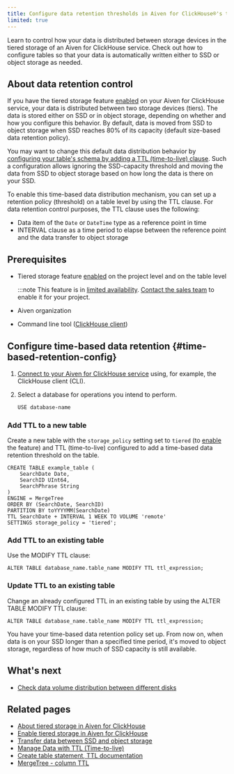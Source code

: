```yaml
---
title: Configure data retention thresholds in Aiven for ClickHouse®'s tiered storage
limited: true
---
```


Learn to control how your data is distributed between storage devices in the tiered storage of an Aiven for ClickHouse service. Check out how to configure tables so that your data is automatically written either to SSD or object storage as needed.

## About data retention control

If you have the tiered storage feature
[enabled](/docs/products/clickhouse/howto/enable-tiered-storage) on your Aiven for ClickHouse service, your data is
distributed between two storage devices (tiers). The data is stored
either on SSD or in object storage, depending on whether and how you
configure this behavior. By default, data is moved from SSD to object
storage when SSD reaches 80% of its capacity (default size-based data
retention policy).

You may want to change this default data distribution behavior by
[configuring your table's schema by adding a TTL (time-to-live) clause](/docs/products/clickhouse/howto/configure-tiered-storage#time-based-retention-config). Such a configuration allows ignoring the SSD-capacity
threshold and moving the data from SSD to object storage based on how
long the data is there on your SSD.

To enable this time-based data distribution mechanism, you can set up a
retention policy (threshold) on a table level by using the TTL clause.
For data retention control purposes, the TTL clause uses the following:

-   Data item of the `Date` or `DateTime` type as a reference point in
    time
-   INTERVAL clause as a time period to elapse between the reference
    point and the data transfer to object storage

## Prerequisites

-   Tiered storage feature
    [enabled](/docs/products/clickhouse/howto/enable-tiered-storage) on the project level
    and on the table level

    :::note
    This feature is in [limited availability](/docs/platform/concepts/beta_services).
    [Contact the sales team](mailto:sales@aiven.io) to enable it for your project.

-   Aiven organization
-   Command line tool
    ([ClickHouse client](/docs/products/clickhouse/howto/connect-with-clickhouse-cli))

## Configure time-based data retention {#time-based-retention-config}

1.  [Connect to your Aiven for ClickHouse service](/docs/products/clickhouse/howto/list-connect-to-service) using, for example, the ClickHouse client (CLI).

2.  Select a database for operations you intend to perform.

    ``` bash
    USE database-name
    ```

### Add TTL to a new table

Create a new table with the `storage_policy` setting set to `tiered` (to
[enable](/docs/products/clickhouse/howto/enable-tiered-storage) the feature) and TTL (time-to-live) configured to add a
time-based data retention threshold on the table.

``` shell
CREATE TABLE example_table (
    SearchDate Date,
    SearchID UInt64,
    SearchPhrase String
)
ENGINE = MergeTree
ORDER BY (SearchDate, SearchID)
PARTITION BY toYYYYMM(SearchDate)
TTL SearchDate + INTERVAL 1 WEEK TO VOLUME 'remote'
SETTINGS storage_policy = 'tiered';
```

### Add TTL to an existing table

Use the MODIFY TTL clause:

``` shell
ALTER TABLE database_name.table_name MODIFY TTL ttl_expression;
```

### Update TTL to an existing table

Change an already configured TTL in an existing table by using the ALTER
TABLE MODIFY TTL clause:

``` shell
ALTER TABLE database_name.table_name MODIFY TTL ttl_expression;
```

You have your time-based data retention policy set up. From now on, when
data is on your SSD longer than a specified time period, it's moved to
object storage, regardless of how much of SSD capacity is still
available.

## What's next

-   [Check data volume distribution between different disks](/docs/products/clickhouse/howto/check-data-tiered-storage)

## Related pages

-   [About tiered storage in Aiven for ClickHouse](/docs/products/clickhouse/concepts/clickhouse-tiered-storage)
-   [Enable tiered storage in Aiven for ClickHouse](/docs/products/clickhouse/howto/enable-tiered-storage)
-   [Transfer data between SSD and object storage](/docs/products/clickhouse/howto/transfer-data-tiered-storage)
-   [Manage Data with TTL
    (Time-to-live)](https://clickhouse.com/docs/en/guides/developer/ttl)
-   [Create table statement, TTL
    documentation](https://clickhouse.com/docs/en/engines/table-engines/mergetree-family/mergetree#mergetree-table-ttl)
-   [MergeTree - column
    TTL](https://clickhouse.com/docs/en/engines/table-engines/mergetree-family/mergetree#mergetree-column-ttl)
